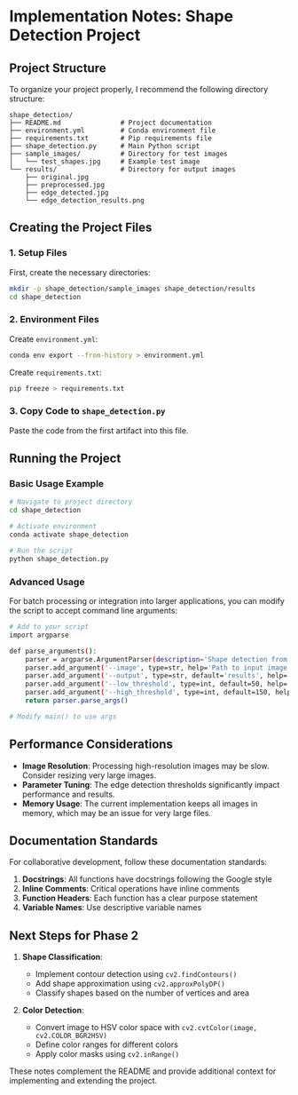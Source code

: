 # Implementation Notes: Shape Detection Project

## Project Structure
To organize your project properly, I recommend the following directory structure:

```
shape_detection/
├── README.md               # Project documentation
├── environment.yml         # Conda environment file
├── requirements.txt        # Pip requirements file
├── shape_detection.py      # Main Python script
├── sample_images/          # Directory for test images
│   └── test_shapes.jpg     # Example test image
└── results/                # Directory for output images
    ├── original.jpg
    ├── preprocessed.jpg
    ├── edge_detected.jpg
    └── edge_detection_results.png
```

## Creating the Project Files

### 1. Setup Files

First, create the necessary directories:
```bash
mkdir -p shape_detection/sample_images shape_detection/results
cd shape_detection
```

### 2. Environment Files

Create `environment.yml`:
```bash
conda env export --from-history > environment.yml
```

Create `requirements.txt`:
```bash
pip freeze > requirements.txt
```

### 3. Copy Code to `shape_detection.py`

Paste the code from the first artifact into this file.

## Running the Project

### Basic Usage Example

```bash
# Navigate to project directory
cd shape_detection

# Activate environment
conda activate shape_detection

# Run the script
python shape_detection.py
```

### Advanced Usage

For batch processing or integration into larger applications, you can modify the script to accept command line arguments:

```bash
# Add to your script
import argparse

def parse_arguments():
    parser = argparse.ArgumentParser(description='Shape detection from images')
    parser.add_argument('--image', type=str, help='Path to input image')
    parser.add_argument('--output', type=str, default='results', help='Output directory')
    parser.add_argument('--low_threshold', type=int, default=50, help='Canny low threshold')
    parser.add_argument('--high_threshold', type=int, default=150, help='Canny high threshold')
    return parser.parse_args()

# Modify main() to use args
```

## Performance Considerations

- **Image Resolution**: Processing high-resolution images may be slow. Consider resizing very large images.
- **Parameter Tuning**: The edge detection thresholds significantly impact performance and results.
- **Memory Usage**: The current implementation keeps all images in memory, which may be an issue for very large files.

## Documentation Standards

For collaborative development, follow these documentation standards:

1. **Docstrings**: All functions have docstrings following the Google style
2. **Inline Comments**: Critical operations have inline comments
3. **Function Headers**: Each function has a clear purpose statement
4. **Variable Names**: Use descriptive variable names 

## Next Steps for Phase 2

1. **Shape Classification**:
   - Implement contour detection using `cv2.findContours()`
   - Add shape approximation using `cv2.approxPolyDP()`
   - Classify shapes based on the number of vertices and area

2. **Color Detection**:
   - Convert image to HSV color space with `cv2.cvtColor(image, cv2.COLOR_BGR2HSV)`
   - Define color ranges for different colors
   - Apply color masks using `cv2.inRange()`

These notes complement the README and provide additional context for implementing and extending the project.